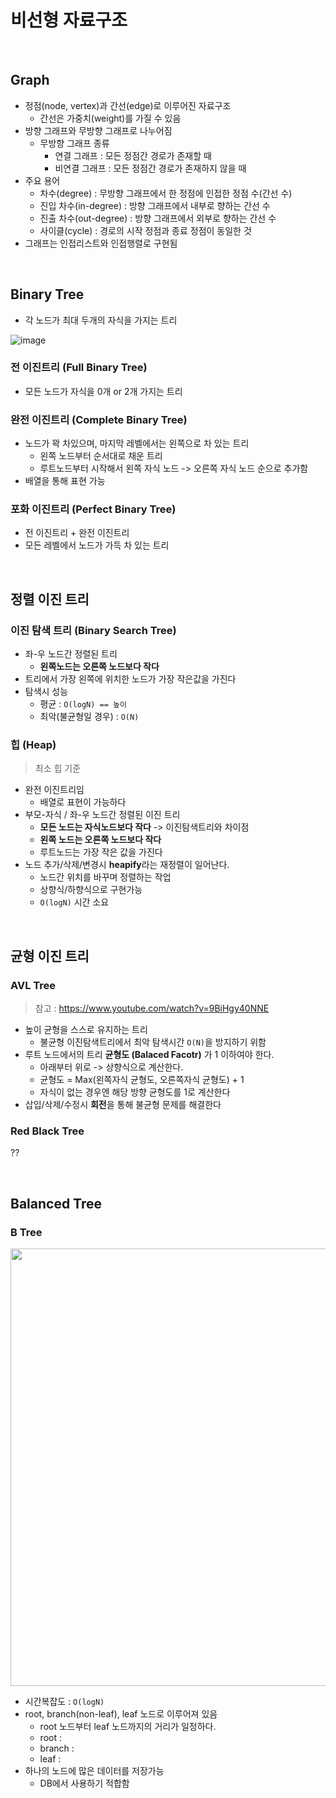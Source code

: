 # 비선형 자료구조

<br>

## Graph

- 정점(node, vertex)과 간선(edge)로 이루어진 자료구조
    - 간선은 가중치(weight)를 가질 수 있음
- 방향 그래프와 무방향 그래프로 나누어짐
    - 무방향 그래프 종류
        - 연결 그래프 : 모든 정점간 경로가 존재할 때
        - 비연결 그래프 : 모든 정점간 경로가 존재하지 않을 때
- 주요 용어
    - 차수(degree) : 무방향 그래프에서 한 정점에 인접한 정점 수(간선 수)
    - 진입 차수(in-degree) : 방향 그래프에서 내부로 향하는 간선 수
    - 진출 차수(out-degree) : 방향 그래프에서 외부로 향하는 간선 수
    - 사이클(cycle) : 경로의 시작 정점과 종료 정점이 동일한 것
- 그래프는 인접리스트와 인접행렬로 구현됨

<br>

## Binary Tree

- 각 노드가 최대 두개의 자식을 가지는 트리

![image](https://user-images.githubusercontent.com/71180414/154194105-897249b8-2dc2-43ea-9c7b-38664cbe587b.png)

### 전 이진트리 (Full Binary Tree)

- 모든 노드가 자식을 0개 or 2개 가지는 트리

### 완전 이진트리 (Complete Binary Tree)

- 노드가 꽉 차있으며, 마지막 레벨에서는 왼쪽으로 차 있는 트리
    - 왼쪽 노드부터 순서대로 채운 트리
    - 루트노드부터 시작해서 왼쪽 자식 노드 -> 오른쪽 자식 노드 순으로 추가함
- 배열을 통해 표현 가능

### 포화 이진트리 (Perfect Binary Tree)

- 전 이진트리 + 완전 이진트리
- 모든 레벨에서 노드가 가득 차 있는 트리

<br>

## 정렬 이진 트리

### 이진 탐색 트리 (Binary Search Tree)

- 좌-우 노드간 정렬된 트리
    - **왼쪽노드는 오른쪽 노드보다 작다**
- 트리에서 가장 왼쪽에 위치한 노드가 가장 작은값을 가진다
- 탐색시 성능
    - 평균 : `O(logN) == 높이`
    - 최악(불균형일 경우) : `O(N)`

### 힙 (Heap)
> 최소 힙 기준

- 완전 이진트리임
    - 배열로 표현이 가능하다
- 부모-자식 / 좌-우 노드간 정렬된 이진 트리
    - **모든 노드는 자식노드보다 작다** -> 이진탐색트리와 차이점
    - **왼쪽 노드는 오른쪽 노드보다 작다**
    - 루트노드는 가장 작은 값을 가진다
- 노드 추가/삭제/변경시 **heapify**라는 재정렬이 일어난다.
    - 노드간 위치를 바꾸며 정렬하는 작업
    - 상향식/하향식으로 구현가능
    - `O(logN)` 시간 소요

<br>

## 균형 이진 트리

### AVL Tree
> 참고 : https://www.youtube.com/watch?v=9BiHgy40NNE

- 높이 균형을 스스로 유지하는 트리
    - 불균형 이진탐색트리에서 최악 탐색시간 `O(N)`을 방지하기 위함
- 루트 노드에서의 트리 **균형도 (Balaced Facotr)** 가 1 이하여야 한다.
    - 아래부터 위로 -> 상향식으로 계산한다.
    - 균형도 = Max(왼쪽자식 균형도, 오른쪽자식 균형도) + 1
    - 자식이 없는 경우엔 해당 방향 균형도를 1로 계산한다
- 삽입/삭제/수정시 **회전**을 통해 불균형 문제를 해결한다

### Red Black Tree

??

<br>

## Balanced Tree

### B Tree

<img width="700" src="https://www-cdn.qwertee.io/media/uploads/index_lookup.png">

- 시간복잡도 : `O(logN)`
- root, branch(non-leaf), leaf 노드로 이루어져 있음
    - root 노드부터 leaf 노드까지의 거리가 일정하다.
    - root :
    - branch : 
    - leaf : 
- 하나의 노드에 많은 데이터를 저장가능
    - DB에서 사용하기 적합함

<br>

